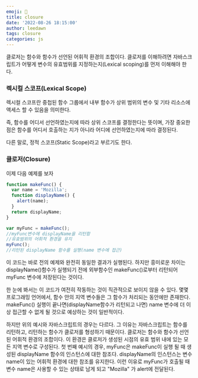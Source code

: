```yaml
---
emoji: 🧐
title: closure
date: '2022-08-26 18:15:00'
author: leedawn
tags: closure
categories: js
---
```


클로저는 함수와 함수가 선언된 어휘적 환경의 조합이다. 클로저를 이해하려면 자바스크립트가 어떻게 변수의 유효범위를 지정하는지(Lexical scoping)를 먼저 이해해야 한다.

### 렉시컬 스코프(Lexical Scope)

렉시컬 스코프란 중첩된 함수 그룹에서 내부 함수가 상위 범위의 변수 및 기타 리소스에 액세스 할 수 있음을 의미한다.

즉, 함수를 어디서 선언하였는지에 따라 상위 스코프를 결정한다는 뜻이며, 가장 중요한 점은 함수를 어디서 호출하는 지가 아니라 어디에 선언하였는지에 따라 결정된다.

다른 말로, 정적 스코프(Static Scope)라고 부르기도 한다.

### 클로저(Closure)

이제 다음 예제를 보자

```javascript
function makeFunc() {
  var name = 'Mozilla';
  function displayName() {
    alert(name);
  }
  return displayName;
}

var myFunc = makeFunc();
//myFunc변수에 displayName을 리턴함
//유효범위의 어휘적 환경을 유지
myFunc();
//리턴된 displayName 함수를 실행(name 변수에 접근)
```

이 코드는 바로 전의 예제와 완전히 동일한 결과가 실행된다. 하지만 흥미로운 차이는 displayName()함수가 실행되기 전에 외부함수인 makeFunc()로부터 리턴되어 myFunc 변수에 저장된다는 것이다.

한 눈에 봐서는 이 코드가 여전히 작동하는 것이 직관적으로 보이지 않을 수 있다. 몇몇 프로그래밍 언어에서, 함수 안의 지역 변수들은 그 함수가 처리되는 동안에만 존재한다. makeFunc() 실행이 끝나면(displayName함수가 리턴되고 나면) name 변수에 더 이상 접근할 수 없게 될 것으로 예상하는 것이 일반적이다.

하지만 위의 예시와 자바스크립트의 경우는 다르다. 그 이유는 자바스크립트는 함수를 리턴하고, 리턴하는 함수가 클로저를 형성하기 때문이다. 클로저는 함수와 함수가 선언된 어휘적 환경의 조합이다. 이 환경은 클로저가 생성된 시점의 유효 범위 내에 있는 모든 지역 변수로 구성된다. 첫 번째 예시의 경우, myFunc은 makeFunc이 실행 될 때 생성된 displayName 함수의 인스턴스에 대한 참조다. displayName의 인스턴스는 변수 name이 있는 어휘적 환경에 대한 참조를 유지한다. 이런 이유로 myFunc가 호출될 때 변수 name은 사용할 수 있는 상태로 남게 되고 "Mozilla" 가 alert에 전달된다.
